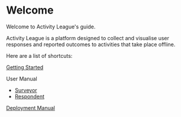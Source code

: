 # Welcome

Welcome to Activity League's guide.

Activity League is a platform designed to collect and visualise user responses and reported outcomes to activities that take place offline.

Here are a list of shortcuts:

[Getting Started](getting_started/)

User Manual

  - [Surveyor](surveyor/)
  - [Respondent](respondent/)

[Deployment Manual](deployment_manual/)